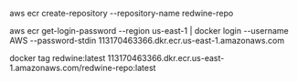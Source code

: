 aws ecr create-repository --repository-name redwine-repo 

aws ecr get-login-password --region us-east-1 | docker login --username AWS --password-stdin 113170463366.dkr.ecr.us-east-1.amazonaws.com

docker tag redwine:latest 113170463366.dkr.ecr.us-east-1.amazonaws.com/redwine-repo:latest